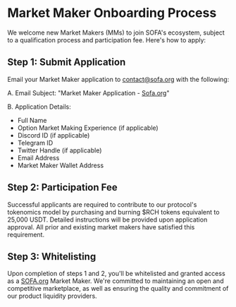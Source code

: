 # Market Maker Onboarding Process

We welcome new Market Makers (MMs) to join SOFA's ecosystem, subject to a qualification process and participation fee. Here's how to apply:

## **Step 1: Submit Application**

Email your Market Maker application to [<u>contact@sofa.org</u>](mailto:contact@sofa.org) with the following:

A. Email Subject: "Market Maker Application - [Sofa.org](https://www.sofa.org/)"

B. Application Details:
- Full Name
- Option Market Making Experience (if applicable)
- Discord ID (if applicable)
- Telegram ID
- Twitter Handle (if applicable)
- Email Address
- Market Maker Wallet Address

## **Step 2: Participation Fee**

Successful applicants are required to contribute to our protocol's tokenomics model by purchasing and burning $RCH tokens equivalent to 25,000 USDT. Detailed instructions will be provided upon application approval.  All prior and existing market makers have satisfied this requirement.

## **Step 3: Whitelisting**

Upon completion of steps 1 and 2, you'll be whitelisted and granted access as a [SOFA.org](https://www.sofa.org/) Market Maker. We're committed to maintaining an open and competitive marketplace, as well as ensuring the quality and commitment of our product liquidity providers.
